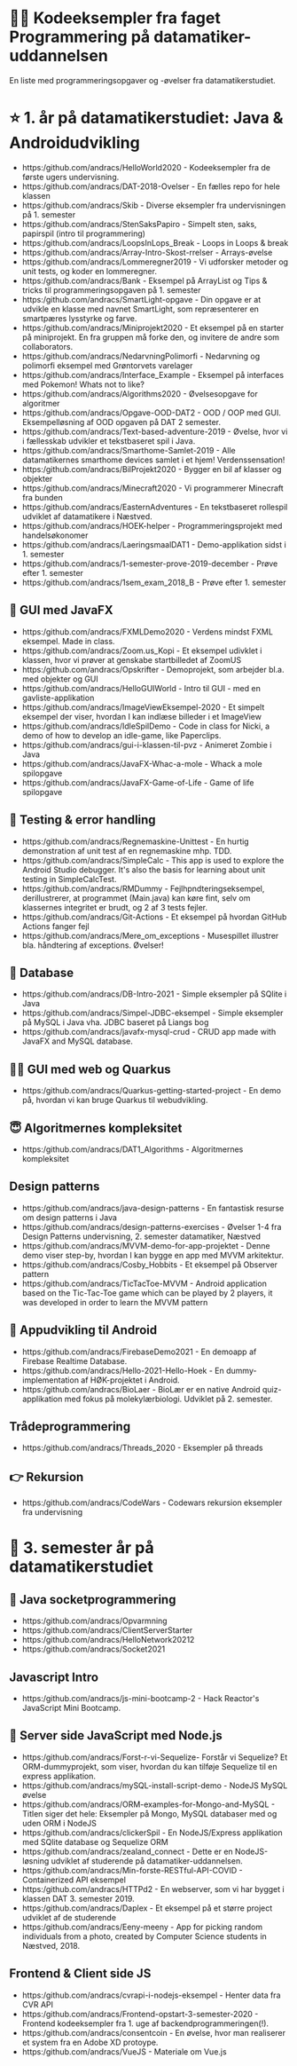 # 👨‍💻 Kodeeksempler fra faget Programmering på datamatiker-uddannelsen 

En liste med programmeringsopgaver og -øvelser fra datamatikerstudiet. 

# ⭐️ 1. år på datamatikerstudiet: Java & Androidudvikling 

- https:/github.com/andracs/HelloWorld2020 - Kodeeksempler fra de første ugers undervisning.
- https:/github.com/andracs/DAT-2018-Ovelser - En fælles repo for hele klassen
- https:/github.com/andracs/Skib - Diverse eksempler fra undervisningen på 1. semester
- https:/github.com/andracs/StenSaksPapiro - Simpelt sten, saks, papirspil (intro til programmering)
- https:/github.com/andracs/LoopsInLops_Break - Loops in Loops & break
- https:/github.com/andracs/Array-Intro-Skost-rrelser - Arrays-øvelse
- https:/github.com/andracs/Lommeregner2019 - Vi udforsker metoder og unit tests, og koder en lommeregner. 
- https:/github.com/andracs/Bank - Eksempel på ArrayList og Tips & tricks til programmeringsopgaven på 1. semester
- https:/github.com/andracs/SmartLight-opgave - Din opgave er at udvikle en klasse med navnet SmartLight, som repræsenterer en smartpæres lysstyrke og farve.
- https:/github.com/andracs/Miniprojekt2020 - Et eksempel på en starter på miniprojekt. En fra gruppen må forke den, og invitere de andre som collaborators.
- https:/github.com/andracs/NedarvningPolimorfi - Nedarvning og polimorfi eksempel med Grøntorvets varelager
- https:/github.com/andracs/Interface_Example - Eksempel på interfaces med Pokemon! Whats not to like?
- https:/github.com/andracs/Algorithms2020 - Øvelsesopgave for algoritmer
- https:/github.com/andracs/Opgave-OOD-DAT2 - OOD / OOP med GUI. Eksempelløsning af OOD opgaven på DAT 2 semester.
- https:/github.com/andracs/Text-based-adventure-2019 - Øvelse, hvor vi i fællesskab udvikler et tekstbaseret spil i Java. 
- https:/github.com/andracs/Smarthome-Samlet-2019 - Alle datamatikernes smarthome devices samlet i et hjem! Verdenssensation!
- https:/github.com/andracs/BilProjekt2020 - Bygger en bil af klasser og objekter
- https:/github.com/andracs/Minecraft2020 - Vi programmerer Minecraft fra bunden
- https:/github.com/andracs/EasternAdventures - En tekstbaseret rollespil udviklet af datamatikere i Næstved.
- https:/github.com/andracs/HOEK-helper - Programmeringsprojekt med handelsøkonomer
- https:/github.com/andracs/LaeringsmaalDAT1 - Demo-applikation sidst i 1. semester  
- https:/github.com/andracs/1-semester-prove-2019-december - Prøve efter 1. semester 
- https:/github.com/andracs/1sem_exam_2018_B - Prøve efter 1. semester 

## 🌟 GUI med JavaFX	
- https:/github.com/andracs/FXMLDemo2020 - Verdens mindst FXML eksempel. Made in class.
- https:/github.com/andracs/Zoom.us_Kopi - Et eksempel udivklet i klassen, hvor vi prøver at genskabe startbilledet af ZoomUS
- https:/github.com/andracs/Opskrifter - Demoprojekt, som arbejder bl.a. med objekter og GUI
- https:/github.com/andracs/HelloGUIWorld - Intro til GUI - med en gavliste-applikation
- https:/github.com/andracs/ImageViewEksempel-2020 - Et simpelt eksempel der viser, hvordan I kan indlæse billeder i et ImageView
- https:/github.com/andracs/IdleSpilDemo - Code in class for Nicki, a demo of how to develop an idle-game, like Paperclips.
- https:/github.com/andracs/gui-i-klassen-til-pvz - Animeret Zombie i Java
- https:/github.com/andracs/JavaFX-Whac-a-mole - Whack a mole spilopgave
- https:/github.com/andracs/JavaFX-Game-of-Life - Game of life spilopgave

## 🍿 Testing & error handling
- https:/github.com/andracs/Regnemaskine-Unittest - En hurtig demonstration af unit test af en regnemaskine mhp. TDD.
- https:/github.com/andracs/SimpleCalc - This app is used to explore the Android Studio debugger. It's also the basis for learning about unit testing in SimpleCalcTest.
- https:/github.com/andracs/RMDummy - Fejlhpndteringseksempel, derillustrerer, at programmet (Main.java) kan køre fint, selv om klassernes integritet er brudt, og 2 af 3 tests fejler.
- https:/github.com/andracs/Git-Actions - Et eksempel på hvordan GitHub Actions fanger fejl
- https:/github.com/andracs/Mere_om_exceptions - Musespillet illustrer bla. håndtering af exceptions. Øvelser!

## 🍫 Database
- https:/github.com/andracs/DB-Intro-2021 - Simple eksempler på SQlite i Java
- https:/github.com/andracs/Simpel-JDBC-eksempel - Simple eksempler på MySQL i Java vha. JDBC baseret på Liangs bog
- https:/github.com/andracs/javafx-mysql-crud - CRUD app made with JavaFX and MySQL database.

## 🏴‍☠️ GUI med web og Quarkus
- https:/github.com/andracs/Quarkus-getting-started-project - En demo på, hvordan vi kan bruge Quarkus til webudvikling.

## 😇 Algoritmernes kompleksitet
- https:/github.com/andracs/DAT1_Algorithms - Algoritmernes kompleksitet

## Design patterns
- https:/github.com/andracs/java-design-patterns - En fantastisk resurse om design patterns i Java
- https:/github.com/andracs/design-patterns-exercises - Øvelser 1-4 fra Design Patterns undervisning, 2. semester datamatiker, Næstved
- https:/github.com/andracs/MVVM-demo-for-app-projektet - Denne demo viser step-by, hvordan I kan bygge en app med MVVM arkitektur.
- https:/github.com/andracs/Cosby_Hobbits - Et eksempel på Observer pattern
- https:/github.com/andracs/TicTacToe-MVVM - Android application based on the Tic-Tac-Toe game which can be played by 2 players, it was developed in order to learn the MVVM pattern

## 🍬 Appudvikling til Android
- https:/github.com/andracs/FirebaseDemo2021 - En demoapp af Firebase Realtime Database.
- https:/github.com/andracs/Hello-2021-Hello-Hoek - En dummy-implementation af HØK-projektet i Android.
- https:/github.com/andracs/BioLaer - BioLær er en native Android quiz-applikation med fokus på molekylærbiologi. Udviklet på 2. semester. 

## Trådeprogrammering
- https:/github.com/andracs/Threads_2020 - Eksempler på threads

## 👉 Rekursion
- https:/github.com/andracs/CodeWars - Codewars rekursion eksempler fra undervisning 

# 🥳 3. semester år på datamatikerstudiet

## 🧐 Java socketprogrammering
- https:/github.com/andracs/Opvarmning
- https:/github.com/andracs/ClientServerStarter
- https:/github.com/andracs/HelloNetwork20212
- https:/github.com/andracs/Socket2021

## Javascript Intro
- https:/github.com/andracs/js-mini-bootcamp-2 - Hack Reactor's JavaScript Mini Bootcamp.

## 🧃 Server side JavaScript med Node.js
- https:/github.com/andracs/Forst-r-vi-Sequelize- Forstår vi Sequelize? Et ORM-dummyprojekt, som viser, hvordan du kan tilføje Sequelize til en express applikation.
- https:/github.com/andracs/mySQL-install-script-demo - NodeJS MySQL øvelse
- https:/github.com/andracs/ORM-examples-for-Mongo-and-MySQL - Titlen siger det hele: Eksempler på Mongo, MySQL databaser med og uden ORM i NodeJS
- https:/github.com/andracs/clickerSpil - En NodeJS/Express applikation med SQlite database og Sequelize ORM
- https:/github.com/andracs/zealand_connect - Dette er en NodeJS-løsning udviklet af studerende på datamatiker-uddannelsen. 
- https:/github.com/andracs/Min-forste-RESTful-API-COVID - Containerized API eksempel
- https:/github.com/andracs/HTTPd2 - En webserver, som vi har bygget i klassen DAT 3. semester 2019.
- https:/github.com/andracs/Daplex - Et eksempel på et større project udviklet af de studerende
- https:/github.com/andracs/Eeny-meeny - App for picking random individuals from a photo, created by Computer Science students in Næstved, 2018.

## Frontend & Client side JS
- https:/github.com/andracs/cvrapi-i-nodejs-eksempel - Henter data fra CVR API
- https:/github.com/andracs/Frontend-opstart-3-semester-2020 - Frontend kodeeksempler fra 1. uge af backendprogrammeringen(!).
- https:/github.com/andracs/consentcoin - En øvelse, hvor man realiserer et system fra en Adobe XD protoype. 
- https:/github.com/andracs/VueJS - Materiale om Vue.js
